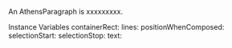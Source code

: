 An AthensParagraph is xxxxxxxxx.Instance Variables	containerRect:		<Object>	lines:		<Object>	positionWhenComposed:		<Object>	selectionStart:		<Object>	selectionStop:		<Object>	text:		<Object>	textStyle:		<Object>containerRect	- xxxxxlines	- xxxxxpositionWhenComposed	- xxxxxselectionStart	- xxxxxselectionStop	- xxxxxtext	- xxxxxtextStyle	- xxxxx
